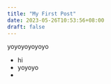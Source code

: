 ```yaml
---
title: "My First Post"
date: 2023-05-26T10:53:56+08:00
draft: false
---
```


yoyoyoyoyoyo
- hi
- yoyoyo
- 